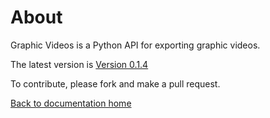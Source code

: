 # About

Graphic Videos is a Python API for exporting graphic videos.

The latest version is [Version 0.1.4][latest]

To contribute, please fork and make a pull request.

[Back to documentation home][home]

[home]: https://medilocus.github.io/graphic_videos/
[latest]: https://github.com/medilocus/graphic_videos/releases/latest

